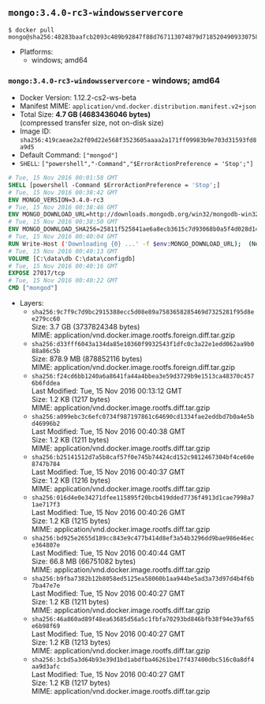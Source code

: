 ## `mongo:3.4.0-rc3-windowsservercore`

```console
$ docker pull mongo@sha256:48283baafcb2093c489b92847f88d767113074879d7185204909330758dc0eab
```

-	Platforms:
	-	windows; amd64

### `mongo:3.4.0-rc3-windowsservercore` - windows; amd64

-	Docker Version: 1.12.2-cs2-ws-beta
-	Manifest MIME: `application/vnd.docker.distribution.manifest.v2+json`
-	Total Size: **4.7 GB (4683436046 bytes)**  
	(compressed transfer size, not on-disk size)
-	Image ID: `sha256:419caeae2a2f09d22e568f3523605aaaa2a171ff09983b9e703d31593fd8a9d5`
-	Default Command: `["mongod"]`
-	`SHELL`: `["powershell","-Command","$ErrorActionPreference = 'Stop';"]`

```dockerfile
# Tue, 15 Nov 2016 00:01:58 GMT
SHELL [powershell -Command $ErrorActionPreference = 'Stop';]
# Tue, 15 Nov 2016 00:38:42 GMT
ENV MONGO_VERSION=3.4.0-rc3
# Tue, 15 Nov 2016 00:38:46 GMT
ENV MONGO_DOWNLOAD_URL=http://downloads.mongodb.org/win32/mongodb-win32-x86_64-2008plus-ssl-3.4.0-rc3-signed.msi
# Tue, 15 Nov 2016 00:38:50 GMT
ENV MONGO_DOWNLOAD_SHA256=25811f525841ae6a8ecb3615c7d93068b0a5f4d028d1488918d26a04f513b4dd
# Tue, 15 Nov 2016 00:40:04 GMT
RUN Write-Host ('Downloading {0} ...' -f $env:MONGO_DOWNLOAD_URL); 	(New-Object System.Net.WebClient).DownloadFile($env:MONGO_DOWNLOAD_URL, 'mongo.msi'); 		Write-Host ('Verifying sha256 ({0}) ...' -f $env:MONGO_DOWNLOAD_SHA256); 	if ((Get-FileHash mongo.msi -Algorithm sha256).Hash -ne $env:MONGO_DOWNLOAD_SHA256) { 		Write-Host 'FAILED!'; 		exit 1; 	}; 		Write-Host 'Installing ...'; 	Start-Process msiexec -Wait 		-ArgumentList @( 			'/i', 			'mongo.msi', 			'/quiet', 			'/qn', 			'INSTALLLOCATION=C:\mongodb', 			'ADDLOCAL=all' 		); 	$env:PATH = 'C:\mongodb\bin;' + $env:PATH; 	[Environment]::SetEnvironmentVariable('PATH', $env:PATH, [EnvironmentVariableTarget]::Machine); 		Write-Host 'Verifying install ...'; 	Write-Host '  mongo --version'; mongo --version; 	Write-Host '  mongod --version'; mongod --version; 		Write-Host 'Removing ...'; 	Remove-Item C:\mongodb\bin\*.pdb -Force; 	Remove-Item C:\windows\installer\*.msi -Force; 	Remove-Item mongo.msi -Force; 		Write-Host 'Complete.';
# Tue, 15 Nov 2016 00:40:13 GMT
VOLUME [C:\data\db C:\data\configdb]
# Tue, 15 Nov 2016 00:40:16 GMT
EXPOSE 27017/tcp
# Tue, 15 Nov 2016 00:40:22 GMT
CMD ["mongod"]
```

-	Layers:
	-	`sha256:9c7f9c7d9bc2915388ecc5d08e89a7583658285469d7325281f95d8ee279cc60`  
		Size: 3.7 GB (3737824348 bytes)  
		MIME: application/vnd.docker.image.rootfs.foreign.diff.tar.gzip
	-	`sha256:d33fff6043a134da85e10360f9932543f1dfc0c3a22e1edd062aa9b088a86c5b`  
		Size: 878.9 MB (878852116 bytes)  
		MIME: application/vnd.docker.image.rootfs.foreign.diff.tar.gzip
	-	`sha256:f24cd6bb1240a6a8641fa44a4bbea3e59d3729b9e1513ca48370c4576b6fddea`  
		Last Modified: Tue, 15 Nov 2016 00:13:12 GMT  
		Size: 1.2 KB (1217 bytes)  
		MIME: application/vnd.docker.image.rootfs.diff.tar.gzip
	-	`sha256:a099ebc3c6efc0734f987197861c64690cd1334fae2eddbd7b0a4e5bd46996b2`  
		Last Modified: Tue, 15 Nov 2016 00:40:38 GMT  
		Size: 1.2 KB (1211 bytes)  
		MIME: application/vnd.docker.image.rootfs.diff.tar.gzip
	-	`sha256:b25141512d7a5b8caf57f0e745b74424cd152c9812467304bf4ce60e8747b784`  
		Last Modified: Tue, 15 Nov 2016 00:40:37 GMT  
		Size: 1.2 KB (1216 bytes)  
		MIME: application/vnd.docker.image.rootfs.diff.tar.gzip
	-	`sha256:016d4e0e34271dfee115895f20bcb419dded7736f4913d1cae7998a71ae717f3`  
		Last Modified: Tue, 15 Nov 2016 00:40:26 GMT  
		Size: 1.2 KB (1215 bytes)  
		MIME: application/vnd.docker.image.rootfs.diff.tar.gzip
	-	`sha256:bd925e2655d189cc843e9c477b414d8ef3a54b3296dd9bae986e46ece364807e`  
		Last Modified: Tue, 15 Nov 2016 00:40:44 GMT  
		Size: 66.8 MB (66751082 bytes)  
		MIME: application/vnd.docker.image.rootfs.diff.tar.gzip
	-	`sha256:b9fba7382b12b8058ed5125ea58060b1aa944be5ad3a73d97d4b4f6b7ba47e7e`  
		Last Modified: Tue, 15 Nov 2016 00:40:27 GMT  
		Size: 1.2 KB (1211 bytes)  
		MIME: application/vnd.docker.image.rootfs.diff.tar.gzip
	-	`sha256:46a860ad89f48ea63685d56a5c1fbfa70293bd846bfb38f94e39af65e6b98f69`  
		Last Modified: Tue, 15 Nov 2016 00:40:27 GMT  
		Size: 1.2 KB (1213 bytes)  
		MIME: application/vnd.docker.image.rootfs.diff.tar.gzip
	-	`sha256:3cbd5a3d64b93e39d1bd1abdfba46261be17f437400dbc516c0a8df4aa9d3afc`  
		Last Modified: Tue, 15 Nov 2016 00:40:27 GMT  
		Size: 1.2 KB (1217 bytes)  
		MIME: application/vnd.docker.image.rootfs.diff.tar.gzip
